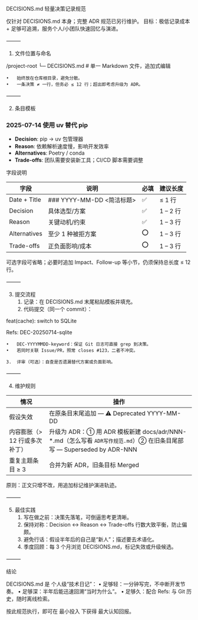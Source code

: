 DECISIONS.md 轻量决策记录规范

仅针对 DECISIONS.md 本身；完整 ADR 规范已另行维护。
目标：极低记录成本 + 足够可追溯，服务个人/小团队快速回忆与演进。

⸻

1. 文件位置与命名

/project-root
└─ DECISIONS.md   # 单一 Markdown 文件，追加式编辑

	•	始终放在仓库根目录，避免分散。
	•	一条决策 ≠ 一行，但务必 ≤ 12 行；超出即考虑升级为 ADR。

⸻

2. 条目模板

### 2025-07-14 使用 uv 替代 pip
- **Decision**: pip → uv 包管理器
- **Reason**: 依赖解析速度慢，影响开发效率
- **Alternatives**: Poetry / conda
- **Trade-offs**: 团队需要安装新工具；CI/CD 脚本需要调整

字段说明

| 字段 | 说明 | 必填 | 建议长度 |
|------|------|------|----------|
| Date + Title | ### YYYY-MM-DD <简洁标题> | ✅ | ≤ 1 行 |
| Decision | 具体选型/方案 | ✅ | 1 – 2 行 |
| Reason | 关键动机/约束 | ✅ | 1 – 3 行 |
| Alternatives | 至少 1 种被拒方案 | ⭕️ | 1 – 3 行 |
| Trade-offs | 正负面影响/成本 | ⭕️ | 1 – 3 行 |

可选字段可省略；必要时追加 Impact、Follow-up 等小节，仍须保持总长度 ≤ 12 行。

⸻

3. 提交流程
	1.	记录：在 DECISIONS.md 末尾粘贴模板并填充。
	2.	代码提交（同一个 commit）：

feat(cache): switch to SQLite

Refs: DEC-20250714-sqlite

	•	DEC-YYYYMMDD-keyword：保证 Git 日志可直接 grep 到决策。
	•	若同时关联 Issue/PR，照常 closes #123，二者不冲突。

	3.	评审（可选）：自查是否遗漏替代方案或负面影响。

⸻

4. 维护规则

| 情况 | 操作 |
|------|------|
| 假设失效 | 在原条目末尾追加 — ⚠ Deprecated YYYY-MM-DD |
| 内容膨胀（> 12 行或多次补丁） | 升级为 ADR：① 用 ADR 模板新建 docs/adr/NNN-*.md（怎么写看 `ADR写作规范.md`）② 在旧条目尾部写 — Superseded by ADR-NNN |
| 重复主题条目 ≥ 3 | 合并为新 ADR，旧条目标 Merged |

原则：正文只增不改，用追加标记维护演进轨迹。

⸻

5. 最佳实践
	1.	写在做之前：决策先落笔，可倒逼思考更清晰。
	2.	保持对称：Decision ↔ Reason ↔ Trade-offs 行数大致平衡，防止偏颇。
	3.	避免行话：假设半年后的自己是“新人”；描述要去术语化。
	4.	季度回顾：每 3 个月浏览 DECISIONS.md，标记失效或升级候选。

⸻

结论

DECISIONS.md 是 个人级“技术日记”：
	•	足够轻：一分钟写完，不中断开发节奏。
	•	足够深：半年后能迅速回溯“当时为什么”。
	•	足够久：配合 Refs: 与 Git 历史，随时离线检索。

按此规范执行，即可在 最小投入 下获得 最大认知回报。